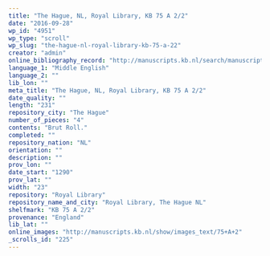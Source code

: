 ```yaml
---
title: "The Hague, NL, Royal Library, KB 75 A 2/2"
date: "2016-09-28"
wp_id: "4951"
wp_type: "scroll"
wp_slug: "the-hague-nl-royal-library-kb-75-a-22"
creator: "admin"
online_bibliography_record: "http://manuscripts.kb.nl/search/manuscript/extended/page/1/shelfmark/75"
language_1: "Middle English"
language_2: ""
lib_lon: ""
meta_title: "The Hague, NL, Royal Library, KB 75 A 2/2"
date_quality: ""
length: "231"
repository_city: "The Hague"
number_of_pieces: "4"
contents: "Brut Roll."
completed: ""
repository_nation: "NL"
orientation: ""
description: ""
prov_lon: ""
date_start: "1290"
prov_lat: ""
width: "23"
repository: "Royal Library"
repository_name_and_city: "Royal Library, The Hague NL"
shelfmark: "KB 75 A 2/2"
provenance: "England"
lib_lat: ""
online_images: "http://manuscripts.kb.nl/show/images_text/75+A+2"
_scrolls_id: "225"
---
```



